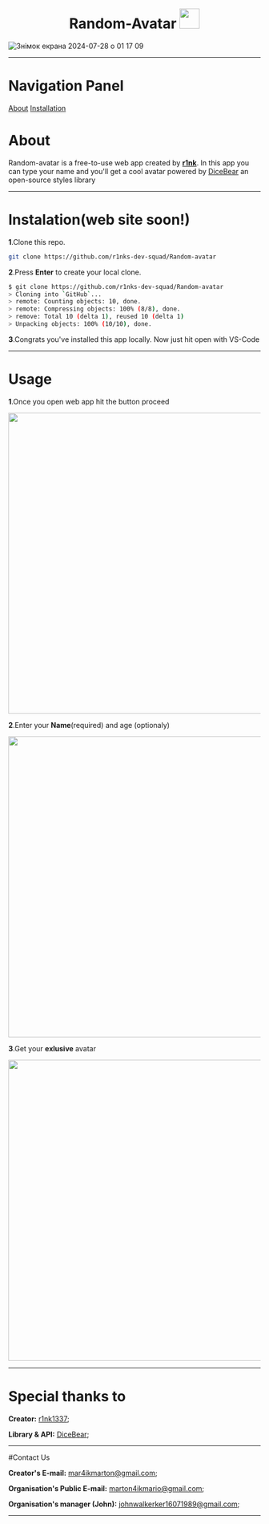 <div align='center'>
  
# Random-Avatar <img src='https://avatars.githubusercontent.com/u/7983162?s=200&v=4' width=40>

</div>

![Знімок екрана 2024-07-28 о 01 17 09](https://github.com/user-attachments/assets/6d878309-027a-43f9-a1ff-e244158f8632)

---

# Navigation Panel

[About](#about)
[Installation](#installation)

# About
Random-avatar is a free-to-use web app created by **<span><a href="github.com/r1nk1337">r1nk</a></span>**. In this app you can type your name and you'll get a cool avatar powered by <a href="dicebear.com">DiceBear</a> an open-source styles library

---

# Instalation(web site soon!) 
**1**.Clone this repo.
```bash
git clone https://github.com/r1nks-dev-squad/Random-avatar
```
**2**.Press **Enter** to create your local clone.
```bash
$ git clone https://github.com/r1nks-dev-squad/Random-avatar
> Cloning into `GitHub`...
> remote: Counting objects: 10, done.
> remote: Compressing objects: 100% (8/8), done.
> remove: Total 10 (delta 1), reused 10 (delta 1)
> Unpacking objects: 100% (10/10), done.
```
**3**.Congrats you've installed this app locally. Now just hit open with VS-Code

---

# Usage
**1**.Once you open web app hit the button proceed

<img src="https://github.com/user-attachments/assets/2d78fc03-f491-4948-a635-839a613a6685" width="600">

**2**.Enter your **Name**(required) and age (optionaly)

<img src="https://github.com/user-attachments/assets/f0c47514-d93b-4309-8dda-7abccc724858" width="600">

**3**.Get your **exlusive** avatar

<img src="https://github.com/user-attachments/assets/8acc57ce-5e60-4095-aea2-f8a977287dca" width="600">

---

# Special thanks to

**Creator:** <a href="github.com/r1nk1337">r1nk1337</a>;

**Library & API:** <a href="dicebear.com">DiceBear</a>;

---

#Contact Us

**Creator's E-mail:** mar4ikmarton@gmail.com;

**Organisation's Public E-mail:** marton4ikmario@gmail.com;

**Organisation's manager (John):** johnwalkerker16071989@gmail.com;

---






